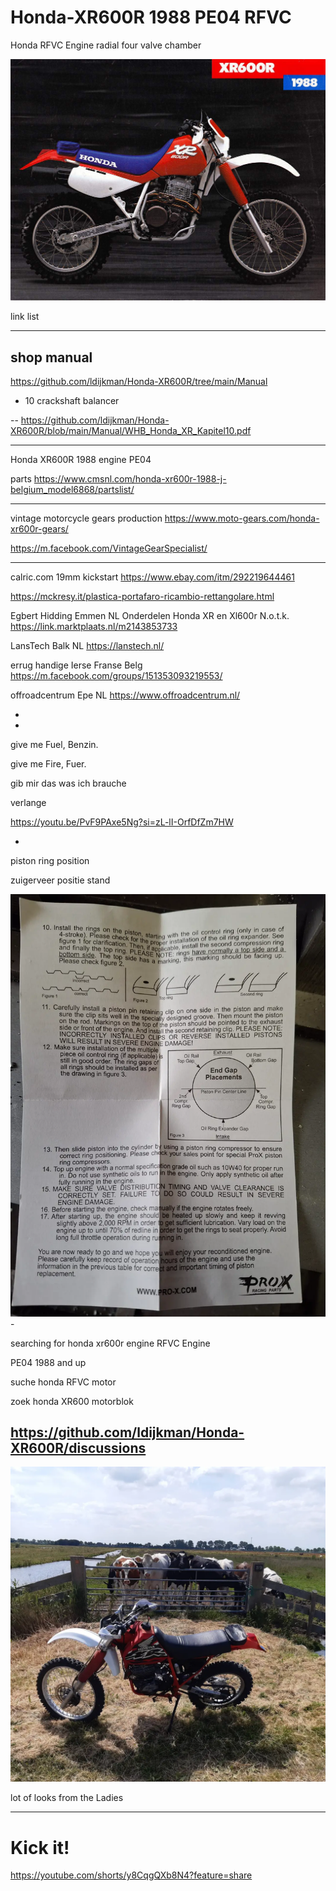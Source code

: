 # Honda-XR600R 1988 PE04 RFVC

Honda RFVC Engine
radial four valve chamber

<img src="https://raw.githubusercontent.com/ldijkman/Honda-XR600R/main/Honda%20XR600R%2088%20%203.jpg">

link list

---
## shop manual

https://github.com/ldijkman/Honda-XR600R/tree/main/Manual

- 10 crackshaft balancer 

-- https://github.com/ldijkman/Honda-XR600R/blob/main/Manual/WHB_Honda_XR_Kapitel10.pdf

---

Honda XR600R 1988 engine PE04

parts
https://www.cmsnl.com/honda-xr600r-1988-j-belgium_model6868/partslist/

---
vintage motorcycle gears production
https://www.moto-gears.com/honda-xr600r-gears/

https://m.facebook.com/VintageGearSpecialist/


---

calric.com
19mm kickstart
https://www.ebay.com/itm/292219644461

https://mckresy.it/plastica-portafaro-ricambio-rettangolare.html

Egbert Hidding Emmen NL
Onderdelen Honda XR en Xl600r
N.o.t.k.
https://link.marktplaats.nl/m2143853733



LansTech Balk NL
https://lanstech.nl/

errug handige Ierse Franse Belg
https://m.facebook.com/groups/151353093219553/

offroadcentrum Epe NL
https://www.offroadcentrum.nl/



-
-





give me Fuel, Benzin.

give me Fire, Fuer.

gib mir das was ich brauche

verlange

https://youtu.be/PvF9PAxe5Ng?si=zL-lI-OrfDfZm7HW

-

piston ring position

zuigerveer positie stand

<img src="https://raw.githubusercontent.com/ldijkman/Honda-XR600R/main/img_2_1723277217667.jpg">
-

searching for honda xr600r engine RFVC Engine

PE04 1988 and up

suche honda RFVC motor

zoek honda XR600 motorblok



## https://github.com/ldijkman/Honda-XR600R/discussions


<img src="https://raw.githubusercontent.com/ldijkman/Honda-XR600R/main/img_1_1723275700208.jpg">

lot of looks from the Ladies

---
# Kick it!

https://youtube.com/shorts/y8CqgQXb8N4?feature=share
